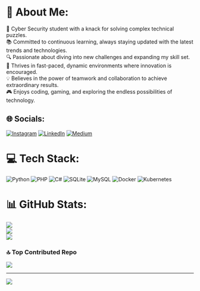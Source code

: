 # 💫 About Me:
🚀 Cyber Security student with a knack for solving complex technical puzzles.<br>📚 Committed to continuous learning, always staying updated with the latest trends and technologies.<br>🔍 Passionate about diving into new challenges and expanding my skill set.<br>🌱 Thrives in fast-paced, dynamic environments where innovation is encouraged.<br>💡 Believes in the power of teamwork and collaboration to achieve extraordinary results.<br>🎮 Enjoys coding, gaming, and exploring the endless possibilities of technology.


## 🌐 Socials:
[![Instagram](https://img.shields.io/badge/Instagram-%23E4405F.svg?logo=Instagram&logoColor=white)](https://instagram.com/mahee0427) [![LinkedIn](https://img.shields.io/badge/LinkedIn-%230077B5.svg?logo=linkedin&logoColor=white)](https://linkedin.com/in/bkmpmahekhan) [![Medium](https://img.shields.io/badge/Medium-12100E?logo=medium&logoColor=white)](https://medium.com/@bkmpmahekhan) 

# 💻 Tech Stack:
![Python](https://img.shields.io/badge/python-3670A0?style=for-the-badge&logo=python&logoColor=ffdd54) ![PHP](https://img.shields.io/badge/php-%23777BB4.svg?style=for-the-badge&logo=php&logoColor=white) ![C#](https://img.shields.io/badge/c%23-%23239120.svg?style=for-the-badge&logo=csharp&logoColor=white) ![SQLite](https://img.shields.io/badge/sqlite-%2307405e.svg?style=for-the-badge&logo=sqlite&logoColor=white) ![MySQL](https://img.shields.io/badge/mysql-%2300000f.svg?style=for-the-badge&logo=mysql&logoColor=white) ![Docker](https://img.shields.io/badge/docker-%230db7ed.svg?style=for-the-badge&logo=docker&logoColor=white) ![Kubernetes](https://img.shields.io/badge/kubernetes-%23326ce5.svg?style=for-the-badge&logo=kubernetes&logoColor=white)
# 📊 GitHub Stats:
![](https://github-readme-stats.vercel.app/api?username=bkmpmahekhan&theme=merko&hide_border=false&include_all_commits=false&count_private=false)<br/>
![](https://github-readme-streak-stats.herokuapp.com/?user=bkmpmahekhan&theme=merko&hide_border=false)<br/>
![](https://github-readme-stats.vercel.app/api/top-langs/?username=bkmpmahekhan&theme=merko&hide_border=false&include_all_commits=false&count_private=false&layout=compact)

### 🔝 Top Contributed Repo
![](https://github-contributor-stats.vercel.app/api?username=bkmpmahekhan&limit=5&theme=dark&combine_all_yearly_contributions=true)

---
[![](https://visitcount.itsvg.in/api?id=bkmpmahekhan&icon=0&color=0)](https://visitcount.itsvg.in)

<!-- Proudly created with GPRM ( https://gprm.itsvg.in ) -->
